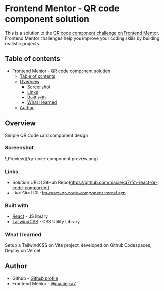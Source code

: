 # Frontend Mentor - QR code component solution

This is a solution to the [QR code component challenge on Frontend Mentor](https://www.frontendmentor.io/challenges/qr-code-component-iux_sIO_H). Frontend Mentor challenges help you improve your coding skills by building realistic projects. 

## Table of contents

- [Frontend Mentor - QR code component solution](#frontend-mentor---qr-code-component-solution)
  - [Table of contents](#table-of-contents)
  - [Overview](#overview)
    - [Screenshot](#screenshot)
    - [Links](#links)
    - [Built with](#built-with)
    - [What I learned](#what-i-learned)
  - [Author](#author)

## Overview

Simple QR Code card component design

### Screenshot

![Preview](/qr-code-component preview.png)

### Links

- Solution URL: [GitHub Repo(https://github.com/maciejka7/fm-react-qr-code-component)
- Live Site URL: [fm-react-qr-code-component.vercel.app](fm-react-qr-code-component.vercel.app)


### Built with

- [React](https://reactjs.org/) - JS library
- [TailwindCSS](https://tailwindcss.com/) - CSS Utility Library

### What I learned

Setup a TailwindCSS on Vite project, developed on Github Codespaces, Deploy on Vercel


## Author

- Github - [Github profile](https://github.com/maciejka7)
- Frontend Mentor - [@maciejka7](https://www.frontendmentor.io/profile/maciejka7)


